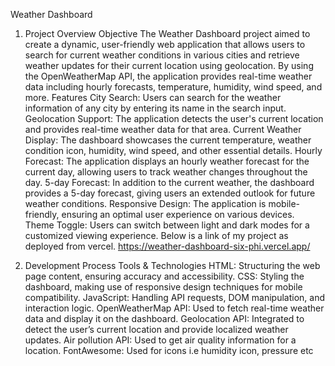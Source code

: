 Weather Dashboard
1. Project Overview
Objective
The Weather Dashboard project aimed to create a dynamic, user-friendly web application that allows users to search for current weather conditions in various cities and retrieve weather updates for their current location using geolocation. By using the OpenWeatherMap API, the application provides real-time weather data including hourly forecasts, temperature, humidity, wind speed, and more.
Features
City Search: Users can search for the weather information of any city by entering its name in the search input.
Geolocation Support: The application detects the user's current location and provides real-time weather data for that area.
Current Weather Display: The dashboard showcases the current temperature, weather condition icon, humidity, wind speed, and other essential details.
Hourly Forecast: The application displays an hourly weather forecast for the current day, allowing users to track weather changes throughout the day.
5-day  Forecast: In addition to the current weather, the dashboard provides a 5-day forecast, giving users an extended outlook for future weather conditions.
Responsive Design: The application is mobile-friendly, ensuring an optimal user experience on various devices.
Theme Toggle: Users can switch between light and dark modes for a customized viewing experience.
Below is a link of my project as deployed from vercel.
https://weather-dashboard-six-phi.vercel.app/

2. Development Process
Tools & Technologies
HTML: Structuring the web page content, ensuring  accuracy and accessibility.
CSS: Styling the dashboard, making use of responsive design techniques for mobile compatibility.
JavaScript: Handling API requests, DOM manipulation, and interaction logic.
OpenWeatherMap API: Used to fetch real-time weather data and display it on the dashboard.
Geolocation API: Integrated to detect the user’s current location and provide localized weather updates.
Air pollution API:  Used to get air quality information for a location.
FontAwesome: Used for icons  i.e humidity icon, pressure etc
